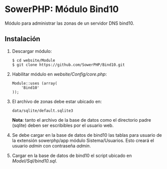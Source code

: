 SowerPHP: Módulo Bind10
=======================

Módulo para administrar las zonas de un servidor DNS bind10.

Instalación
-----------

1.	Descargar módulo:

		$ cd website/Module
		$ git clone https://github.com/SowerPHP/Bind10.git

2.	Habilitar módulo en *website/Config/core.php*:

		Module::uses (array(
			'Bind10'
		));

3.	El archivo de zonas debe estar ubicado en:

		data/sqlite/default.sqlite3

	**Nota**: tanto el archivo de la base de datos como el directorio padre
	(sqlite) deben ser escribibles por el usuario web.

4.	Se debe cargar en la base de datos de bind10 las tablas para usuario de
	la extensión sowerphp/app módulo Sistema/Usuarios. Esto creará el
	usuario *admin* con contraseña *admin*.

5.	Cargar en la base de datos de bind10 el script ubicado en
	*Model/Sql/bind10.sql*.
